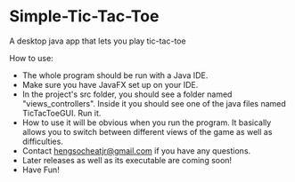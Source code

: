 # Simple-Tic-Tac-Toe
A desktop java app that lets you play tic-tac-toe

How to use:
- The whole program should be run with a Java IDE.
- Make sure you have JavaFX set up on your IDE.
- In the project's src folder, you should see a folder named "views_controllers". Inside it you should see one of the java files named TicTacToeGUI. Run it.
- How to use it will be obvious when you run the program. It basically allows you to switch between different views of the game as well as difficulties.
- Contact hengsocheatjr@gmail.com if you have any questions.
- Later releases as well as its executable are coming soon!
- Have Fun! 
